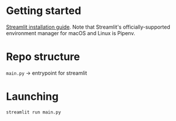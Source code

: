 # Getting started

[Streamlit installation guide](https://docs.streamlit.io/library/get-started/installation#install-streamlit-on-macoslinux). Note that Streamlit's officially-supported environment manager for macOS and Linux is Pipenv.

# Repo structure
`main.py` -> entrypoint for streamlit


# Launching
`streamlit run main.py`
